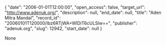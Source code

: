 {
  "date": "2006-01-01T12:00:00", 
  "open_access": false, 
  "target_url": "http://www.adenuk.org/", 
  "description": null, 
  "end_date": null, 
  "title": "Aden Mitra Mandal", 
  "record_id": "20060101T120000/Ibz6RTjWA+WlDiT6cULSIw==", 
  "publisher": "adenuk.org", 
  "slug": 12942, 
  "start_date": null
}

None